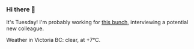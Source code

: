### Hi there :wave:

It's Tuesday! I'm probably working for [this bunch](https://github.com/kohofinancial), interviewing a potential new colleague.

Weather in Victoria BC: clear, at +7°C.
